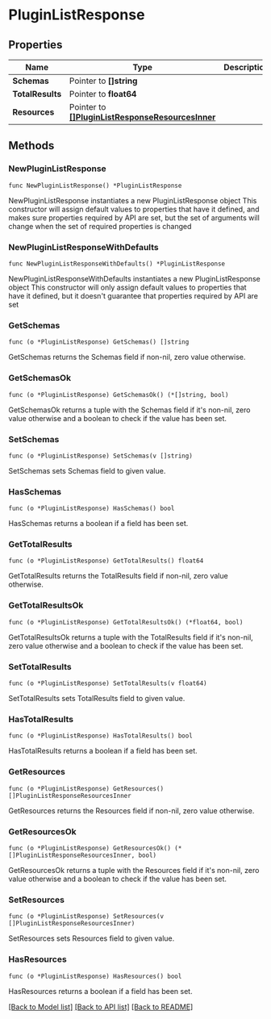 # PluginListResponse

## Properties

Name | Type | Description | Notes
------------ | ------------- | ------------- | -------------
**Schemas** | Pointer to **[]string** |  | [optional] 
**TotalResults** | Pointer to **float64** |  | [optional] 
**Resources** | Pointer to [**[]PluginListResponseResourcesInner**](PluginListResponseResourcesInner.md) |  | [optional] 

## Methods

### NewPluginListResponse

`func NewPluginListResponse() *PluginListResponse`

NewPluginListResponse instantiates a new PluginListResponse object
This constructor will assign default values to properties that have it defined,
and makes sure properties required by API are set, but the set of arguments
will change when the set of required properties is changed

### NewPluginListResponseWithDefaults

`func NewPluginListResponseWithDefaults() *PluginListResponse`

NewPluginListResponseWithDefaults instantiates a new PluginListResponse object
This constructor will only assign default values to properties that have it defined,
but it doesn't guarantee that properties required by API are set

### GetSchemas

`func (o *PluginListResponse) GetSchemas() []string`

GetSchemas returns the Schemas field if non-nil, zero value otherwise.

### GetSchemasOk

`func (o *PluginListResponse) GetSchemasOk() (*[]string, bool)`

GetSchemasOk returns a tuple with the Schemas field if it's non-nil, zero value otherwise
and a boolean to check if the value has been set.

### SetSchemas

`func (o *PluginListResponse) SetSchemas(v []string)`

SetSchemas sets Schemas field to given value.

### HasSchemas

`func (o *PluginListResponse) HasSchemas() bool`

HasSchemas returns a boolean if a field has been set.

### GetTotalResults

`func (o *PluginListResponse) GetTotalResults() float64`

GetTotalResults returns the TotalResults field if non-nil, zero value otherwise.

### GetTotalResultsOk

`func (o *PluginListResponse) GetTotalResultsOk() (*float64, bool)`

GetTotalResultsOk returns a tuple with the TotalResults field if it's non-nil, zero value otherwise
and a boolean to check if the value has been set.

### SetTotalResults

`func (o *PluginListResponse) SetTotalResults(v float64)`

SetTotalResults sets TotalResults field to given value.

### HasTotalResults

`func (o *PluginListResponse) HasTotalResults() bool`

HasTotalResults returns a boolean if a field has been set.

### GetResources

`func (o *PluginListResponse) GetResources() []PluginListResponseResourcesInner`

GetResources returns the Resources field if non-nil, zero value otherwise.

### GetResourcesOk

`func (o *PluginListResponse) GetResourcesOk() (*[]PluginListResponseResourcesInner, bool)`

GetResourcesOk returns a tuple with the Resources field if it's non-nil, zero value otherwise
and a boolean to check if the value has been set.

### SetResources

`func (o *PluginListResponse) SetResources(v []PluginListResponseResourcesInner)`

SetResources sets Resources field to given value.

### HasResources

`func (o *PluginListResponse) HasResources() bool`

HasResources returns a boolean if a field has been set.


[[Back to Model list]](../README.md#documentation-for-models) [[Back to API list]](../README.md#documentation-for-api-endpoints) [[Back to README]](../README.md)



